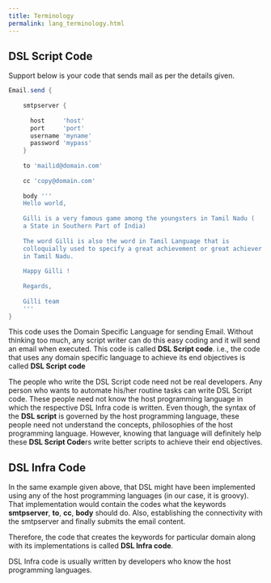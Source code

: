 ```yaml
---
title: Terminology
permalink: lang_terminology.html
---
```


## DSL Script Code

Support below is your code that sends mail as per the details given.

```groovy
Email.send {
    
    smtpserver {
    
      host     'host'
      port     'port'
      username 'myname'
      password 'mypass'
    }
    
    to 'mailid@domain.com'
    
    cc 'copy@domain.com'
    
    body '''
    Hello world,
    
    Gilli is a very famous game among the youngsters in Tamil Nadu (
    a State in Southern Part of India)
    
    The word Gilli is also the word in Tamil Language that is
    colloquially used to specify a great achievement or great achiever
    in Tamil Nadu.
    
    Happy Gilli !
    
    Regards,
    
    Gilli team
    '''
}
```


This code uses the Domain Specific Language for sending Email. Without thinking too much, any script writer can do this easy coding and it will send an email when executed. This code is called **DSL Script code**. i.e., the code that uses any domain specific language to achieve its end objectives is called **DSL Script code**

The people who write the DSL Script code need not be real developers. Any person who wants to automate his/her routine tasks can write DSL Script code. These people need not know the host programming language in which the respective DSL Infra code is written. Even though, the syntax of the **DSL script** is governed by the host programming language, these people need not understand the concepts, philosophies of the host programming language. However, knowing that language will definitely help these **DSL Script Code**rs write better scripts to achieve their end objectives.

## DSL Infra Code

In the same example given above, that DSL might have been implemented using any of the host programming languages (in our case, it is groovy). That implementation would contain the codes what the keywords **smtpserver**, **to**, **cc**, **body** should do. Also, establishing the connectivity with the smtpserver and finally submits the email content.

Therefore, the code that creates the keywords for particular domain along with its implementations is called **DSL Infra code**.

DSL Infra code is usually written by developers who know the host programming languages.
